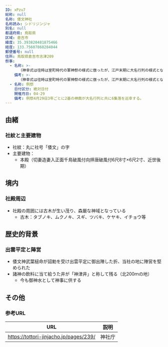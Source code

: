 ```yaml
---
ID: xPzu7
総称: null
名称: 倭文神社
名称読み: シドリジンジャ
別名: null
都道府県: 鳥取県
区域: 倉吉市
緯度: 35.393820481875466
経度: 133.75607868284044
郵便番号: null
住所: 鳥取県倉吉市志津209
祭事:
  - 名称: >-
      （神幸式は往時は室町時代の軍神祭の様式に倣ったが、江戸末期に大名行列の様式となる。御祭神が機織りの祖神であるため、行列に参加する舞人は自宅で織った反物を身に巻き付け、参詣の婦人は縞の襷をかけて参道に列したという。）
    備考: >-
      （神幸式は往時は室町時代の軍神祭の様式に倣ったが、江戸末期に大名行列の様式となる。御祭神が機織りの祖神であるため、行列に参加する舞人は自宅で織った反物を身に巻き付け、参詣の婦人は縞の襷をかけて参道に列したという。）
  - 名称: 例祭
    日付区分: 絶対日付
    開催月日: 04-29
    備考: 例祭4月29日3年ごとに2基の神輿が大名行列と共に6集落を巡幸する。
---
```


## 由緒

### 社紋と主要建物

- 社紋：丸に社号「倭文」の字
- 主要建物：
  - 本殿（切妻造妻入正面千鳥破風付向拝唐破風付6尺8寸×6尺2寸、近世後期）

## 境内

### 社殿周辺

- 社殿の周囲には古木が生い茂り、森厳な神域となっている
  - 古木：タブノキ、ムクノキ、スギ、ツバキ、ケヤキ、イチョウ等

## 歴史的背景

### 出雲平定と陣営

- 倭文神武葉槌命が詔勅を受け出雲平定に御出陣した折、当社の地に陣営を堅められた
- 諸神の飲料に当て給うた井が「神津井」と称して残る（北200ｍの地）
  - 今も御神水として神事に供する

## その他

### 参考URL

| URL                                    | 説明   |
| -------------------------------------- | ------ |
| https://tottori-jinjacho.jp/pages/239/ | 神社庁 |
